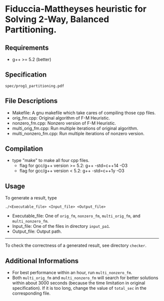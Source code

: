 # Fiduccia-Mattheyses heuristic for Solving 2-Way, Balanced Partitioning.  

## Requirements
- g++ >= 5.2 (better)

## Specification
`spec/prog1_partitioning.pdf`

## File Descriptions
- Makefile: A gnu makefile which take cares of compiling those cpp files.
- orig_fm.cpp: Original algorithm of F-M Heuristic.
- nonzero_fm.cpp: Nonzero version of F-M Heuristic.
- multi_orig_fm.cpp: Run multiple iterations of original algorithm.
- multi_nonzero_fm.cpp: Run multiple iterations of nonzero version.

## Compilation
- type "make" to make all four cpp files.
  - flag for gcc/g++ version >= 5.2: g++ -std=c++14 -O3
  - flag for gcc/g++ version < 5.2: g++ -std=c++1y -O3

## Usage
To generate a result, type
```
./<Executable_file> <Input_file> <Output_file>
```
- Executable_file: One of `orig_fm`, `nonzero_fm`, `multi_orig_fm`, and `multi_nonzero_fm`.
- Input_file: One of the files in directory `input_pa1`.
- Output_file: Output path.

---

To check the correctness of a generated result, see directory `checker`.

## Additional Informations
- For best performance within an hour, run `multi_nonzero_fm`.
- Both `multi_orig_fm` and `multi_nonzero_fm` will search for better solutions
  within about 3000 seconds (because the time limitation in original specification). If it is too long, change the value of `total_sec` in the corresponding file.
